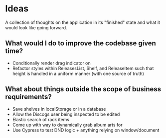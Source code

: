 # Ideas

A collection of thoughts on the application in its "finished" state and what it would look like going forward.

## What would I do to improve the codebase given time?
- Conditionally render drag indicator on <ReleaseItem>
- Refactor styles within ReleasesList, Shelf, and ReleaseItem such that height is handled in a uniform manner (with one source of truth)

## What about things outside the scope of business requirements?
- Save shelves in localStorage or in a database
- Allow the Discogs user being inspected to be edited
- Elastic search of rack items
- Come up with way to dynamically grab album arts for <ReleaseItem>
- Use Cypress to test DND logic + anything relying on window/document
